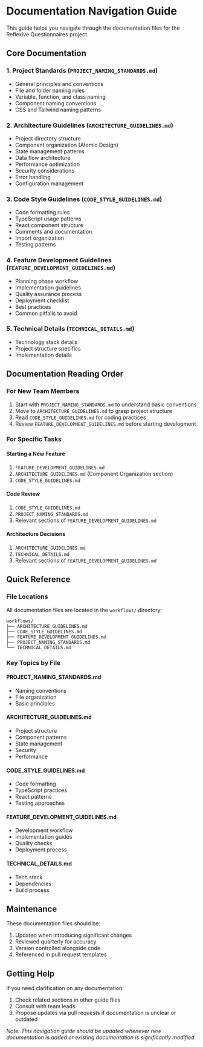 # Documentation Navigation Guide

This guide helps you navigate through the documentation files for the Reflexive Questionnaires project.

## Core Documentation

### 1. Project Standards (`PROJECT_NAMING_STANDARDS.md`)
- General principles and conventions
- File and folder naming rules
- Variable, function, and class naming
- Component naming conventions
- CSS and Tailwind naming patterns

### 2. Architecture Guidelines (`ARCHITECTURE_GUIDELINES.md`)
- Project directory structure
- Component organization (Atomic Design)
- State management patterns
- Data flow architecture
- Performance optimization
- Security considerations
- Error handling
- Configuration management

### 3. Code Style Guidelines (`CODE_STYLE_GUIDELINES.md`)
- Code formatting rules
- TypeScript usage patterns
- React component structure
- Comments and documentation
- Import organization
- Testing patterns

### 4. Feature Development Guidelines (`FEATURE_DEVELOPMENT_GUIDELINES.md`)
- Planning phase workflow
- Implementation guidelines
- Quality assurance process
- Deployment checklist
- Best practices
- Common pitfalls to avoid

### 5. Technical Details (`TECHNICAL_DETAILS.md`)
- Technology stack details
- Project structure specifics
- Implementation details

## Documentation Reading Order

### For New Team Members
1. Start with `PROJECT_NAMING_STANDARDS.md` to understand basic conventions
2. Move to `ARCHITECTURE_GUIDELINES.md` to grasp project structure
3. Read `CODE_STYLE_GUIDELINES.md` for coding practices
4. Review `FEATURE_DEVELOPMENT_GUIDELINES.md` before starting development

### For Specific Tasks

#### Starting a New Feature
1. `FEATURE_DEVELOPMENT_GUIDELINES.md`
2. `ARCHITECTURE_GUIDELINES.md` (Component Organization section)
3. `CODE_STYLE_GUIDELINES.md`

#### Code Review
1. `CODE_STYLE_GUIDELINES.md`
2. `PROJECT_NAMING_STANDARDS.md`
3. Relevant sections of `FEATURE_DEVELOPMENT_GUIDELINES.md`

#### Architecture Decisions
1. `ARCHITECTURE_GUIDELINES.md`
2. `TECHNICAL_DETAILS.md`
3. Relevant sections of `FEATURE_DEVELOPMENT_GUIDELINES.md`

## Quick Reference

### File Locations
All documentation files are located in the `workflows/` directory:
```
workflows/
├── ARCHITECTURE_GUIDELINES.md
├── CODE_STYLE_GUIDELINES.md
├── FEATURE_DEVELOPMENT_GUIDELINES.md
├── PROJECT_NAMING_STANDARDS.md
└── TECHNICAL_DETAILS.md
```

### Key Topics by File

#### PROJECT_NAMING_STANDARDS.md
- Naming conventions
- File organization
- Basic principles

#### ARCHITECTURE_GUIDELINES.md
- Project structure
- Component patterns
- State management
- Security
- Performance

#### CODE_STYLE_GUIDELINES.md
- Code formatting
- TypeScript practices
- React patterns
- Testing approaches

#### FEATURE_DEVELOPMENT_GUIDELINES.md
- Development workflow
- Implementation guides
- Quality checks
- Deployment process

#### TECHNICAL_DETAILS.md
- Tech stack
- Dependencies
- Build process

## Maintenance

These documentation files should be:
1. Updated when introducing significant changes
2. Reviewed quarterly for accuracy
3. Version controlled alongside code
4. Referenced in pull request templates

## Getting Help

If you need clarification on any documentation:
1. Check related sections in other guide files
2. Consult with team leads
3. Propose updates via pull requests if documentation is unclear or outdated

_Note: This navigation guide should be updated whenever new documentation is added or existing documentation is significantly modified._
